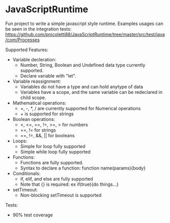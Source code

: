 # JavaScriptRuntime

Fun project to write a simple javascript style runtime. Examples usages can be seen in the integration tests: https://github.com/pnicoletti88/JavaScriptRuntime/tree/master/src/test/java/com/Processes

Supported Features:
- Variable decleration: 
    - Number, String, Boolean and Undefined data type currently supported. 
    - Declare variable with "let".
- Variable reassignment: 
    - Variables do not have a type and can hold anytype of data
    - Variables have a scope, and the same variable can be redeclared in child scope.
- Mathematical operations: 
    - +, -, *, / are currently supported for Numerical operations
    - \+ is supported for strings
- Boolean operations: 
    - <, <=, ==, !=, >=, > for numbers
    - ==, != for strings
    - ==, !=, &&, || for booleans
- Loops: 
    - Simple for loop fully supported
    - Simple while loop fully supported
- Functions: 
    - Functions are fully supported. 
    - Syntax to declare a function: function name(params){body}
- Conditionals:
    - if, elif, and else are fully supported
    - Note that {} is required: ex if(true){do things...}
- setTimeout:
    - Non-blocking setTimeout is supported
    
Tests:
- 90% test coverage

